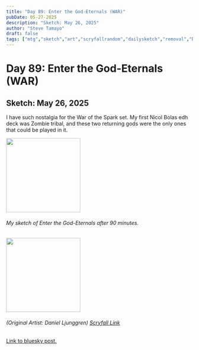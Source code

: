```yaml
---
title: "Day 89: Enter the God-Eternals (WAR)"
pubDate: 05-27-2025
description: "Sketch: May 26, 2025"
author: "Steve Tamayo"
draft: false
tags: ["mtg","sketch","art","scryfallrandom","dailysketch","removal","Daniel Ljunggren"]
---
```

# Day 89: Enter the God-Eternals (WAR)
## Sketch: May 26, 2025


I have such nostalgia for the War of the Spark set. My first Nicol Bolas edh deck was Zombie tribal, and these two returning gods were the only ones that could be played in it.


<img src="https://cdn.bsky.app/img/feed_fullsize/plain/did:plc:vlb3baqyfxfheceuqyubujfl/bafkreihaz47pwbxbcyqykzjpuv2hgq6og5szlmgbble7a6ia2gsed6uqce@jpeg" height="200">


###### My sketch of Enter the God-Eternals after 90 minutes.
<img src="https://cards.scryfall.io/large/front/f/6/f67e7070-2266-4c93-8c89-084e12ba7a4e.jpg?1557577135" height="200">


###### (Original Artist: Daniel Ljunggren) [Scryfall Link](https://scryfall.com/card/war/196/enter-the-god-eternals)


[Link to bluesky post.](https://bsky.app/profile/sorocoroto.bsky.social/post/3lq6yvmqjpc2e)